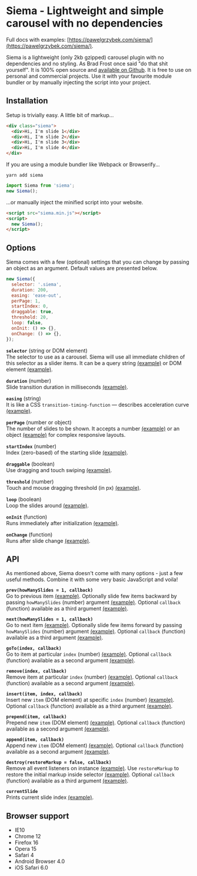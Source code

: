 # Siema - Lightweight and simple carousel with no dependencies

Full docs with examples: [https://pawelgrzybek.com/siema/](https://pawelgrzybek.com/siema/).

Siema is a lightweight (only 2kb gzipped) carousel plugin with no dependencies and no styling. As Brad Frost once said "do that shit yourself". It is 100% open source and [available on Github](https://github.com/pawelgrzybek/siema). It is free to use on personal and commercial projects. Use it with your favourite module bundler or by manually injecting the script into your project.

## Installation

Setup is trivially easy. A little bit of markup...

```html
<div class="siema">
  <div>Hi, I'm slide 1</div>
  <div>Hi, I'm slide 2</div>
  <div>Hi, I'm slide 3</div>
  <div>Hi, I'm slide 4</div>
</div>
```

If you are using a module bundler like Webpack or Browserify...

```
yarn add siema
```

```js
import Siema from 'siema';
new Siema();
```

...or manually inject the minified script into your website.

```html
<script src="siema.min.js"></script>
<script>
  new Siema();
</script>
```

## Options

Siema comes with a few (optional) settings that you can change by passing an object as an argument. Default values are presented below.

```js
new Siema({
  selector: '.siema',
  duration: 200,
  easing: 'ease-out',
  perPage: 1,
  startIndex: 0,
  draggable: true,
  threshold: 20,
  loop: false,
  onInit: () => {},
  onChange: () => {},
});
```

**`selector`** (string or DOM element)  
The selector to use as a carousel. Siema will use all immediate children of this selector as a slider items. It can be a query string [(example)](http://codepen.io/pawelgrzybek/pen/QvLjxY) or DOM element [(example)](http://codepen.io/pawelgrzybek/pen/gWYaje).

**`duration`** (number)  
Slide transition duration in milliseconds [(example)](http://codepen.io/pawelgrzybek/pen/BRBoqO).

**`easing`** (string)  
It is like a CSS `transition-timing-function` — describes acceleration curve [(example)](http://codepen.io/pawelgrzybek/pen/aWovrB).

**`perPage`** (number or object)  
The number of slides to be shown. It accepts a number [(example)](http://codepen.io/pawelgrzybek/pen/bWbVXz) or an object [(example)](http://codepen.io/pawelgrzybek/pen/dWbGyZ) for complex responsive layouts.

**`startIndex`** (number)  
Index (zero-based) of the starting slide [(example)](http://codepen.io/pawelgrzybek/pen/vmBLER).

**`draggable`** (boolean)  
Use dragging and touch swiping [(example)](http://codepen.io/pawelgrzybek/pen/mmbVVj).

**`threshold`** (number)  
Touch and mouse dragging threshold (in px) [(example)](http://codepen.io/pawelgrzybek/pen/gWYPrQ).

**`loop`** (boolean)  
Loop the slides around [(example)](http://codepen.io/pawelgrzybek/pen/zwOrKN).

**`onInit`** (function)  
Runs immediately after initialization [(example)](http://codepen.io/pawelgrzybek/pen/BRBjpE).

**`onChange`** (function)  
Runs after slide change [(example)](http://codepen.io/pawelgrzybek/pen/RVbrVe).

## API

As mentioned above, Siema doesn't come with many options - just a few useful methods. Combine it with some very basic JavaScript and voila!

**`prev(howManySlides = 1, callback)`**  
Go to previous item [(example)](http://codepen.io/pawelgrzybek/pen/JNPKVE). Optionally slide few items backward by passing `howManySlides` (number) argument [(example)](http://codepen.io/pawelgrzybek/pen/wdwWZQ). Optional `callback` (function) available as a third argument [(example)](http://codepen.io/pawelgrzybek/pen/JNPKQW).

**`next(howManySlides = 1, callback)`**  
Go to next item [(example)](http://codepen.io/pawelgrzybek/pen/JNPKVE). Optionally slide few items forward by passing `howManySlides` (number) argument [(example)](http://codepen.io/pawelgrzybek/pen/wdwWZQ). Optional `callback` (function) available as a third argument [(example)](http://codepen.io/pawelgrzybek/pen/JNPKQW).

**`goTo(index, callback)`**  
Go to item at particular `index` (number) [(example)](http://codepen.io/pawelgrzybek/pen/gWYLXP). Optional `callback` (function) available as a second argument [(example)](http://codepen.io/pawelgrzybek/pen/ZKzBvo).

**`remove(index, callback)`**  
Remove item at particular `index` (number) [(example)](http://codepen.io/pawelgrzybek/pen/BRBpQJ). Optional `callback` (function) available as a second argument [(example)](http://codepen.io/pawelgrzybek/pen/rmBjjE).

**`insert(item, index, callback)`**  
Insert new `item` (DOM element) at specific `index` (number) [(example)](http://codepen.io/pawelgrzybek/pen/QvLdaJ). Optional `callback` (function) available as a third argument [(example)](http://codepen.io/pawelgrzybek/pen/vmBgdZ).

**`prepend(item, callback)`**  
Prepend new `item` (DOM element) [(example)](http://codepen.io/pawelgrzybek/pen/rmBymW). Optional `callback` (function) available as a second argument [(example)](http://codepen.io/pawelgrzybek/pen/LyPWLe).

**`append(item, callback)`**  
Append new `item` (DOM element) [(example)](http://codepen.io/pawelgrzybek/pen/RVbpZe). Optional `callback` (function) available as a second argument [(example)](http://codepen.io/pawelgrzybek/pen/rmByGj).

**`destroy(restoreMarkup = false, callback)`**  
Remove all event listeners on instance [(example)](http://codepen.io/pawelgrzybek/pen/oWvZEd). Use `restoreMarkup` to restore the initial markup inside selector [(example)](http://codepen.io/pawelgrzybek/pen/ZKzeoL). Optional `callback` (function) available as a third argument [(example)](http://codepen.io/pawelgrzybek/pen/Wjepyv).

**`currentSlide`**  
Prints current slide index [(example)](https://codepen.io/pawelgrzybek/pen/XRNOPP).

## Browser support

- IE10
- Chrome 12
- Firefox 16
- Opera 15
- Safari 4
- Android Browser 4.0
- iOS Safari 6.0
